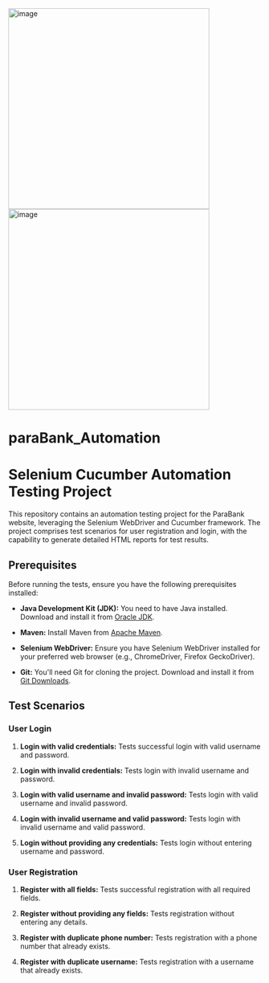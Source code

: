 
<img width="400" alt="image" src="https://github.com/shankhwarsumit/paraBank_Automation/assets/88932858/b835afd3-3844-46f9-8335-d649999b7eb4">
<img width="400" alt="image" src="https://github.com/shankhwarsumit/paraBank_Automation/assets/88932858/e4fdd784-940b-4ab4-9bf5-8c5d76e62d42">

# paraBank_Automation

# Selenium Cucumber Automation Testing Project

This repository contains an automation testing project for the ParaBank website, leveraging the Selenium WebDriver and Cucumber framework. The project comprises test scenarios for user registration and login, with the capability to generate detailed HTML reports for test results.

## Prerequisites

Before running the tests, ensure you have the following prerequisites installed:

- **Java Development Kit (JDK):** You need to have Java installed. Download and install it from [Oracle JDK](https://www.oracle.com/java/technologies/javase-downloads.html).

- **Maven:** Install Maven from [Apache Maven](https://maven.apache.org/download.cgi).

- **Selenium WebDriver:** Ensure you have Selenium WebDriver installed for your preferred web browser (e.g., ChromeDriver, Firefox GeckoDriver).

- **Git:** You'll need Git for cloning the project. Download and install it from [Git Downloads](https://git-scm.com/downloads).

## Test Scenarios

### User Login
1. **Login with valid credentials:** Tests successful login with valid username and password.

2. **Login with invalid credentials:** Tests login with invalid username and password.

3. **Login with valid username and invalid password:** Tests login with valid username and invalid password.

4. **Login with invalid username and valid password:** Tests login with invalid username and valid password.

5. **Login without providing any credentials:** Tests login without entering username and password.

### User Registration
1. **Register with all fields:** Tests successful registration with all required fields.

2. **Register without providing any fields:** Tests registration without entering any details.

3. **Register with duplicate phone number:** Tests registration with a phone number that already exists.

4. **Register with duplicate username:** Tests registration with a username that already exists.

